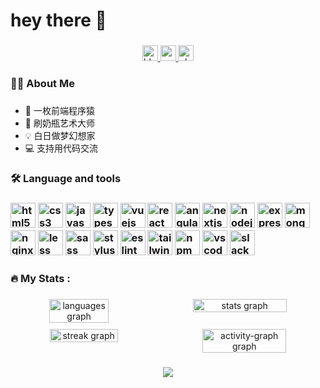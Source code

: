 <h1 align="left">hey there 👋</h1>

###

<div align="center">
  <a href="https://www.orz2.online/projects/gengjian1203/" target="_blank">
    <img src="https://img.shields.io/badge/Blog-v2.0.0-blue.svg" height="25" alt="blog logo"  />
  </a>
  <a href="agjgj187076081@gmail.com" target="_blank">
    <img src="https://img.shields.io/static/v1?message=Gmail&logo=gmail&label=&color=D14836&logoColor=white&labelColor=&style=for-the-badge" height="25" alt="gmail logo"  />
  </a>
  <img src="https://img.shields.io/static/v1?message=Slack&logo=slack&label=&color=4A154B&logoColor=white&labelColor=&style=for-the-badge" height="25" alt="slack logo"  />
</div>

###

<h3 align="left">👩‍💻  About Me</h3>

###

- 🐒 一枚前端程序猿
- 🍼 刷奶瓶艺术大师
- 💡 白日做梦幻想家
- 💻 支持用代码交流

###

<h3 align="left">🛠 Language and tools</h3>

###

<h3 align="left">
  <img src="https://cdn.jsdelivr.net/gh/devicons/devicon/icons/html5/html5-original.svg" height="40" alt="html5 logo"  />

  <img src="https://cdn.jsdelivr.net/gh/devicons/devicon/icons/css3/css3-original.svg" height="40" alt="css3 logo"  />

  <img src="https://cdn.jsdelivr.net/gh/devicons/devicon/icons/javascript/javascript-original.svg" height="40" alt="javascript logo"  />

  <img src="https://cdn.jsdelivr.net/gh/devicons/devicon/icons/typescript/typescript-original.svg" height="40" alt="typescript logo"  />

  <img src="https://cdn.jsdelivr.net/gh/devicons/devicon/icons/vuejs/vuejs-original.svg" height="40" alt="vuejs logo"  />

  <img src="https://cdn.jsdelivr.net/gh/devicons/devicon/icons/react/react-original.svg" height="40" alt="react logo"  />

  <img src="https://cdn.jsdelivr.net/gh/devicons/devicon/icons/angularjs/angularjs-original.svg" height="40" alt="angularjs logo"  />

  <img src="https://cdn.jsdelivr.net/gh/devicons/devicon/icons/nextjs/nextjs-original.svg" height="40" alt="nextjs logo"  />

  <img src="https://cdn.jsdelivr.net/gh/devicons/devicon/icons/nodejs/nodejs-original.svg" height="40" alt="nodejs logo"  />

  <img src="https://cdn.jsdelivr.net/gh/devicons/devicon/icons/express/express-original.svg" height="40" alt="express logo"  />

  <img src="https://cdn.jsdelivr.net/gh/devicons/devicon/icons/mongodb/mongodb-original.svg" height="40" alt="mongodb logo"  />

  <img src="https://cdn.jsdelivr.net/gh/devicons/devicon/icons/nginx/nginx-original.svg" height="40" alt="nginx logo"  />

  <img src="https://cdn.jsdelivr.net/gh/devicons/devicon/icons/less/less-plain-wordmark.svg" height="40" alt="less logo"  />

  <img src="https://cdn.jsdelivr.net/gh/devicons/devicon/icons/sass/sass-original.svg" height="40" alt="sass logo"  />

  <img src="https://cdn.jsdelivr.net/gh/devicons/devicon/icons/stylus/stylus-original.svg" height="40" alt="stylus logo"  />

  <img src="https://cdn.jsdelivr.net/gh/devicons/devicon/icons/eslint/eslint-original.svg" height="40" alt="eslint logo"  />

  <img src="https://cdn.jsdelivr.net/gh/devicons/devicon/icons/tailwindcss/tailwindcss-original.svg" height="40" alt="tailwindcss logo"  />

  <img src="https://cdn.jsdelivr.net/gh/devicons/devicon/icons/npm/npm-original-wordmark.svg" height="40" alt="npm logo"  />

  <img src="https://cdn.jsdelivr.net/gh/devicons/devicon/icons/vscode/vscode-original.svg" height="40" alt="vscode logo"  />

  <img src="https://cdn.jsdelivr.net/gh/devicons/devicon/icons/slack/slack-original.svg" height="40" alt="slack logo"  />
</div>

###

<h3 align="left">🔥 My Stats :</h3>

###

<div align="center">
  <div style="display: flex; justify-content: space-between; margin-bottom: 10px;">
    <img style="width: 43.5%;" src="https://github-readme-stats.vercel.app/api/top-langs?username=gengjian1203&locale=en&hide_title=false&layout=compact&card_width=320&langs_count=5&theme=dracula&hide_border=false&order=2" alt="languages graph" />
    <img style="width: 54.5%;" src="https://github-readme-stats.vercel.app/api?username=gengjian1203&hide_title=false&hide_rank=false&show_icons=true&include_all_commits=true&count_private=true&disable_animations=false&theme=dracula&locale=en&hide_border=false&order=1" alt="stats graph" />
  </div>
  <div style="display: flex; justify-content: space-between; margin-bottom: 20px;">
    <img style="width: 46.5%;" src="https://streak-stats.demolab.com?user=gengjian1203&locale=en&mode=daily&theme=dark&hide_border=false&border_radius=5&order=3" alt="streak graph" />
    <img style="width: 51.5%;" src="https://github-readme-activity-graph.vercel.app/graph?username=gengjian1203&radius=16&theme=react&area=true&order=5" alt="activity-graph graph" />
  </div>
</div>

###

<div align="center">
  <img src="https://profile-counter.glitch.me/gengjian1203/count.svg?"  />
</div>

###
